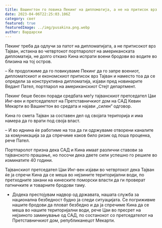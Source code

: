 ```yaml
---
title: Вашингтон го повика Пекинг на дипломатија, а не на притисок врз Тајван
date: 2023-04-06T22:25:03.106Z
category: свет
featured: true
featuredImage: ../img/pusakina.png.webp
author: Вардарски
---
```


Пекинг треба да одлучи за патот на дипломатијата, а не притисокот врз Тајван, истакна во четвртокот портпаролот на американската дипломатија, не долго откако Кина испрати воени бродови во водите во близина на тој остров.

– Ќе продолжиме да го повикуваме Пекинг да го запре воениот, дипломатскиот и економскиот притисок врз Тајван и наместо тоа да се определи за конструктивна дипломатија, изјави пред новинарите Ведант Пател, портпарол на американскиот Стејт департмент.

Пекинг беше бесен поради средбата меѓу тајванскиот претседател Цаи Инг-вен и претседателот на Претставничкиот дом на САД Кевин Мекарти во Вашингтон во средата и најави „силен“ одговор.

Кина го смета Тајван за составен дел од својата територија и има намера да го врати под своја власт.

– И во иднина ќе работиме на тоа да ги одржуваме отворени каналите за комуникација за да спречиме каков било ризик од лоша проценка, рече Пател.

Портпаролот призна дека САД и Кина имаат различни ставови за тајванското прашање, но посочи дека двете сили успешно го решиле во изминатите 40 години.

Тајванскиот претседател Цаи Инг-вен изјави во четвртокот дека Тајван ќе ја спречи Кина да се меша во нејзините територијални води, по претходните закани на кинеските поморски власти да ги проверат патничките и товарните бродови таму.

- Додека престојувам надвор од државата, нашата служба за национална безбедност будно ја следи ситуацијата. Се погриживме нашите бродови да пловат безбедно и да ја спречиме Кина да се меша во нашите територијални води, рече Цаи во пресрет на нејзиното заминување од САД, по состанокот со претседателот на Претставничкиот дом, републиканецот Мекарти.
